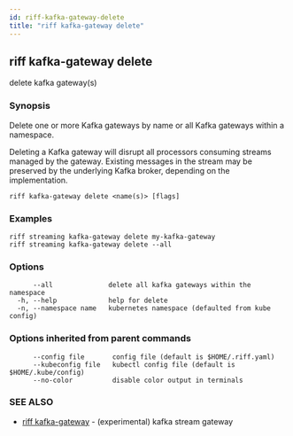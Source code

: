 ```yaml
---
id: riff-kafka-gateway-delete
title: "riff kafka-gateway delete"
---
```

## riff kafka-gateway delete

delete kafka gateway(s)

### Synopsis

Delete one or more Kafka gateways by name or all Kafka gateways within a
namespace.

Deleting a Kafka gateway will disrupt all processors consuming streams managed
by the gateway. Existing messages in the stream may be preserved by the
underlying Kafka broker, depending on the implementation.

```
riff kafka-gateway delete <name(s)> [flags]
```

### Examples

```
riff streaming kafka-gateway delete my-kafka-gateway
riff streaming kafka-gateway delete --all 
```

### Options

```
      --all              delete all kafka gateways within the namespace
  -h, --help             help for delete
  -n, --namespace name   kubernetes namespace (defaulted from kube config)
```

### Options inherited from parent commands

```
      --config file       config file (default is $HOME/.riff.yaml)
      --kubeconfig file   kubectl config file (default is $HOME/.kube/config)
      --no-color          disable color output in terminals
```

### SEE ALSO

* [riff kafka-gateway](riff_kafka-gateway.md)	 - (experimental) kafka stream gateway

